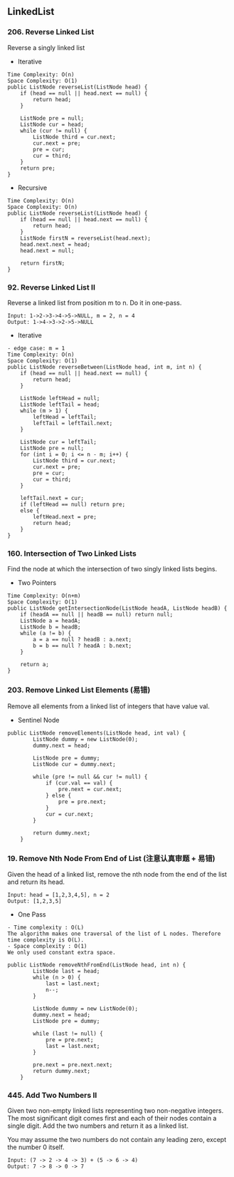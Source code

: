## LinkedList 

### 206.  Reverse Linked List 
Reverse a singly linked list

- Iterative
```
Time Complexity: O(n)
Space Complexity: O(1)
public ListNode reverseList(ListNode head) {
    if (head == null || head.next == null) {
        return head;
    }
    
    ListNode pre = null;
    ListNode cur = head;
    while (cur != null) {
        ListNode third = cur.next;
        cur.next = pre;
        pre = cur;
        cur = third;
    }
    return pre;
}
```

- Recursive
```
Time Complexity: O(n)
Space Complexity: O(n)
public ListNode reverseList(ListNode head) {
    if (head == null || head.next == null) {
        return head;
    }
    ListNode firstN = reverseList(head.next);
    head.next.next = head;
    head.next = null;
    
    return firstN;
}
```

### 92. Reverse Linked List II
Reverse a linked list from position m to n. Do it in one-pass.
```
Input: 1->2->3->4->5->NULL, m = 2, n = 4
Output: 1->4->3->2->5->NULL
```

- Iterative
```
- edge case: m = 1
Time Complexity: O(n)
Space Complexity: O(1)
public ListNode reverseBetween(ListNode head, int m, int n) {
    if (head == null || head.next == null) {
        return head;
    }
    
    ListNode leftHead = null;
    ListNode leftTail = head;
    while (m > 1) {
        leftHead = leftTail;
        leftTail = leftTail.next;
    }
    
    ListNode cur = leftTail;
    ListNode pre = null;
    for (int i = 0; i <= n - m; i++) {
        ListNode third = cur.next;
        cur.next = pre;
        pre = cur;
        cur = third;
    }
    
    leftTail.next = cur;
    if (leftHead == null) return pre;
    else {
        leftHead.next = pre;
        return head;
    }
}
```

### 160. Intersection of Two Linked Lists
Find the node at which the intersection of two singly linked lists begins.

- Two Pointers
```
Time Complexity: O(n+m)
Space Complexity: O(1)
public ListNode getIntersectionNode(ListNode headA, ListNode headB) {
    if (headA == null || headB == null) return null;
    ListNode a = headA;
    ListNode b = headB;
    while (a != b) {
        a = a == null ? headB : a.next;
        b = b == null ? headA : b.next;
    }
    
    return a;
}
```

### 203. Remove Linked List Elements (易错)
Remove all elements from a linked list of integers that have value val.

- Sentinel Node 
```
public ListNode removeElements(ListNode head, int val) {
        ListNode dummy = new ListNode(0);
        dummy.next = head;
        
        ListNode pre = dummy;
        ListNode cur = dummy.next;
        
        while (pre != null && cur != null) {
            if (cur.val == val) {
                pre.next = cur.next;
            } else {
                pre = pre.next;
            }
            cur = cur.next;
        }
        
        return dummy.next;
    }
```

### 19. Remove Nth Node From End of List (注意认真审题 + 易错)
Given the head of a linked list, remove the nth node from the end of the list and return its head.
```
Input: head = [1,2,3,4,5], n = 2
Output: [1,2,3,5]
```

- One Pass
```
- Time complexity : O(L)
The algorithm makes one traversal of the list of L nodes. Therefore time complexity is O(L).
- Space complexity : O(1)
We only used constant extra space.

public ListNode removeNthFromEnd(ListNode head, int n) {
        ListNode last = head;
        while (n > 0) {
            last = last.next;
            n--;
        }
        
        ListNode dummy = new ListNode(0);
        dummy.next = head;
        ListNode pre = dummy;
        
        while (last != null) {
            pre = pre.next;
            last = last.next;
        }
        
        pre.next = pre.next.next;
        return dummy.next;
    }
```

### 445. Add Two Numbers II
Given two non-empty linked lists representing two non-negative integers. The most significant digit comes first and each of their nodes contain a single digit. Add the two numbers and return it as a linked list.

You may assume the two numbers do not contain any leading zero, except the number 0 itself.
```
Input: (7 -> 2 -> 4 -> 3) + (5 -> 6 -> 4)
Output: 7 -> 8 -> 0 -> 7
```
